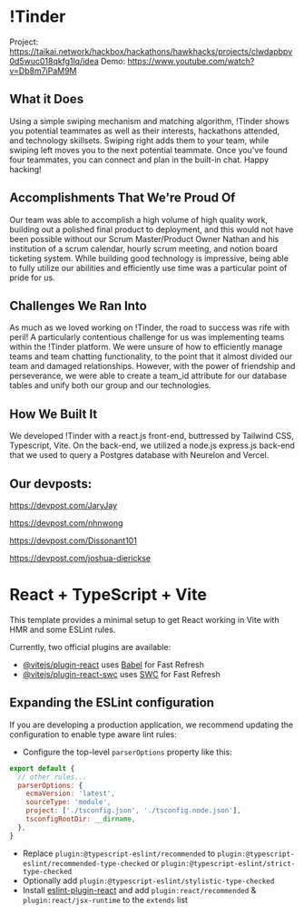 # !Tinder

Project: https://taikai.network/hackbox/hackathons/hawkhacks/projects/clwdapbpv0d5wuc018qkfg1lq/idea
Demo: https://www.youtube.com/watch?v=Db8m7iPaM9M

## What it Does

Using a simple swiping mechanism and matching algorithm, !Tinder shows you potential teammates as well as their interests, hackathons attended, and technology skillsets. Swiping right adds them to your team, while swiping left moves you to the next potential teammate. Once you've found four teammates, you can connect and plan in the built-in chat. Happy hacking!

## Accomplishments That We're Proud Of

Our team was able to accomplish a high volume of high quality work, building out a polished final product to deployment, and this would not have been possible without our Scrum Master/Product Owner Nathan and his institution of a scrum calendar, hourly scrum meeting, and notion board ticketing system. While building good technology is impressive, being able to fully utilize our abilities and efficiently use time was a particular point of pride for us.

## Challenges We Ran Into

As much as we loved working on !Tinder, the road to success was rife with peril! A particularly contentious challenge for us was implementing teams within the !Tinder platform. We were unsure of how to efficiently manage teams and team chatting functionality, to the point that it almost divided our team and damaged relationships. However, with the power of friendship and perseverance, we were able to create a team_id attribute for our database tables and unify both our group and our technologies.

## How We Built It

We developed !Tinder with a react.js front-end, buttressed by Tailwind CSS, Typescript, Vite. On the back-end, we utilized a node.js express.js back-end that we used to query a Postgres database with Neurelon and Vercel.

## Our devposts:

https://devpost.com/JaryJay

https://devpost.com/nhnwong

https://devpost.com/Dissonant101

https://devpost.com/joshua-dierickse

# React + TypeScript + Vite

This template provides a minimal setup to get React working in Vite with HMR and some ESLint rules.

Currently, two official plugins are available:

- [@vitejs/plugin-react](https://github.com/vitejs/vite-plugin-react/blob/main/packages/plugin-react/README.md) uses [Babel](https://babeljs.io/) for Fast Refresh
- [@vitejs/plugin-react-swc](https://github.com/vitejs/vite-plugin-react-swc) uses [SWC](https://swc.rs/) for Fast Refresh

## Expanding the ESLint configuration

If you are developing a production application, we recommend updating the configuration to enable type aware lint rules:

- Configure the top-level `parserOptions` property like this:

```js
export default {
  // other rules...
  parserOptions: {
    ecmaVersion: 'latest',
    sourceType: 'module',
    project: ['./tsconfig.json', './tsconfig.node.json'],
    tsconfigRootDir: __dirname,
  },
}
```

- Replace `plugin:@typescript-eslint/recommended` to `plugin:@typescript-eslint/recommended-type-checked` or `plugin:@typescript-eslint/strict-type-checked`
- Optionally add `plugin:@typescript-eslint/stylistic-type-checked`
- Install [eslint-plugin-react](https://github.com/jsx-eslint/eslint-plugin-react) and add `plugin:react/recommended` & `plugin:react/jsx-runtime` to the `extends` list
